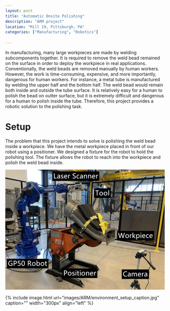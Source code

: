 ```yaml
---
layout: post
title: "Automatic Onsite Polishing"
description: "ARM project"
location: "Mill 19, Pittsburgh, PA"
categories: ["Manufacturing", "Robotics"]

---
```


In manufacturing, many large workpieces are made by welding subcomponents together. It is required to remove the weld bead remained on the surface in order to deploy the workpiece in real applications. Conventionally, the weld beads are removed manually by human workers. However, the work is time-consuming, expensive, and more importantly, dangerous for human workers. For instance, a metal tube is manufactured by welding the upper half and the bottom half. The weld bead would remain both inside and outside the tube surface. It is relatively easy for a human to polish the bead on outter surface, but it is extremely difficult and dangerous for a human to polish inside the tube. Therefore, this project provides a robotic solution to the polishing task.

# Setup
The problem that this project intends to solve is polishing the weld bead inside a workpiece. We have the metal workpiece placed in front of our robot using a positioner. We designed a fixture for the robot to hold the polishing tool. The fixture allows the robot to reach into the workpiece and polish the weld bead inside. 

![My helpful screenshot](/research/images/ARM/environment_setup_caption.jpg)

{% include image.html url="images/ARM/environment_setup_caption.jpg" caption="" width="300px" align="left" %}

